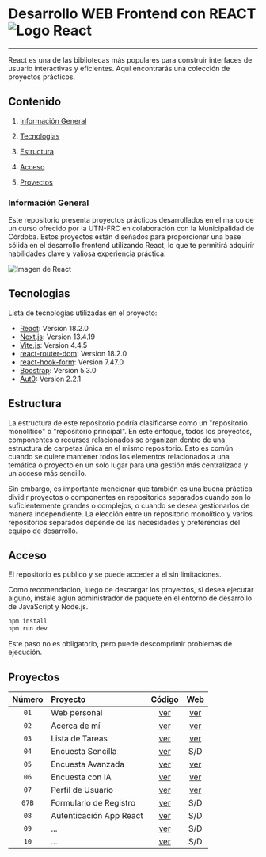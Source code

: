 # Desarrollo WEB Frontend con REACT ![Logo React](https://api.iconify.design/logos:react.svg)

***
React es una de las bibliotecas más populares para construir interfaces de usuario interactivas y eficientes. Aquí encontrarás una colección de proyectos prácticos.

## Contenido

1. [Información General](#información-general)

2. [Tecnologias](#tecnologias)

3. [Estructura](#estructura)

4. [Acceso](#acceso)

5. [Proyectos](#proyectos)

### Información General

Este repositorio presenta proyectos prácticos desarrollados en el marco de un curso ofrecido por la UTN-FRC en colaboración con la Municipalidad de Córdoba. Estos proyectos están diseñados para proporcionar una base sólida en el desarrollo frontend utilizando React, lo que te permitirá adquirir habilidades clave y valiosa experiencia práctica.

![Imagen de React](https://upload.wikimedia.org/wikipedia/commons/1/18/React_Native_Logo.png)

## Tecnologias

Lista de tecnologías utilizadas en el proyecto:

* [React](https://es.react.dev/): Version 18.2.0
* [Next.js](https://nextjs.org/): Version 13.4.19
* [Vite.js](https://vitejs.dev/): Version 4.4.5
* [react-router-dom](https://reactrouter.com/en/main): Version 18.2.0
* [react-hook-form](https://react-hook-form.com/): Version 7.47.0
* [Boostrap](https://getbootstrap.com/): Version 5.3.0
* [Aut0](https://auth0.com/): Version 2.2.1

## Estructura

La estructura de este repositorio podría clasificarse como un "repositorio monolítico" o "repositorio principal". En este enfoque, todos los proyectos, componentes o recursos relacionados se organizan dentro de una estructura de carpetas única en el mismo repositorio. Esto es común cuando se quiere mantener todos los elementos relacionados a una temática o proyecto en un solo lugar para una gestión más centralizada y un acceso más sencillo.

Sin embargo, es importante mencionar que también es una buena práctica dividir proyectos o componentes en repositorios separados cuando son lo suficientemente grandes o complejos, o cuando se desea gestionarlos de manera independiente. La elección entre un repositorio monolítico y varios repositorios separados depende de las necesidades y preferencias del equipo de desarrollo.

## Acceso

El repositorio es publico y se puede acceder a el sin limitaciones.

Como recomendacion, luego de descargar los proyectos, si desea ejecutar alguno, instale aglun administrador de paquete en el entorno de desarrollo de JavaScript y Node.js.

```cmd
npm install
npm run dev
```

Este paso no es obligatorio, pero puede descomprimir problemas de ejecución.

## Proyectos

| Número | Proyecto | Código | Web |
| :---: | :--- | :---: | :---: |
| `01` | Web personal | [ver](https://github.com/Lombardimn/Frontend-Developer-React/tree/main/projects/01-web_personal) | [ver](https://01-web-personal.netlify.app) |
| `02` | Acerca de mí | [ver](https://github.com/Lombardimn/Frontend-Developer-React/tree/main/projects/02-acerca_de_mi) | [ver](https://02-acerca-de-mi.netlify.app) |
| `03` | Lista de Tareas | [ver](https://github.com/Lombardimn/Frontend-Developer-React/tree/main/projects/03-lista_tareas) | [ver](https://03-lista-tareas.netlify.app) |
| `04` | Encuesta Sencilla | [ver](https://github.com/Lombardimn/Frontend-Developer-React/tree/main/projects/04-actividad_encuestas_app) | S/D |
| `05` | Encuesta Avanzada | [ver](https://github.com/Lombardimn/Frontend-Developer-React/tree/main/projects/05-actividad-encuestas-v2) | [ver](https://05-actividad-encuestas-v2.netlify.app) |
| `06` | Encuesta con IA | [ver](https://github.com/Lombardimn/Frontend-Developer-React/tree/main/projects/06-actividad-encuestas-ia) | [ver](https://06-actividad-encuestas-ia.netlify.app) |
| `07` | Perfil de Usuario | [ver](https://github.com/Lombardimn/Frontend-Developer-React/tree/main/projects/07-profile-react-deploy) | [ver](https://07-profile-react-deploy.netlify.app) |
| `07B` | Formulario de Registro | [ver](https://github.com/Lombardimn/Frontend-Developer-React/tree/main/projects/07b-registration-form) | S/D |
| `08` | Autenticación App React | [ver](https://github.com/Lombardimn/Frontend-Developer-React/tree/main/projects/08-activity-react-safety) | S/D |
| `09` | ... | [ver](https://github.com/Lombardimn/Frontend-Developer-React) | S/D |
| `10` | ... | [ver](https://github.com/Lombardimn/Frontend-Developer-React) | S/D |
